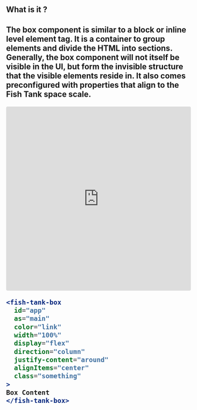 <h2>What is it ?<h2>
<p>The box component is similar to a block or inline level element tag. It is a container to group elements and divide the HTML into sections. Generally, the box component will not itself be visible in the UI, but form the invisible structure that the visible elements reside in. It also comes preconfigured with properties that align to the Fish Tank space scale.<p>

<iframe src="https://codesandbox.io/embed/81ppn7jl9l?fontsize=14" title="@fishtank/Box" allow="geolocation; microphone; camera; midi; vr; accelerometer; gyroscope; payment; ambient-light-sensor; encrypted-media" style="width:100%; height:500px; border:0; border-radius: 4px; overflow:hidden;" sandbox="allow-modals allow-forms allow-popups allow-scripts allow-same-origin"></iframe>

```jsx
<fish-tank-box
  id="app"
  as="main"
  color="link"
  width="100%"
  display="flex"
  direction="column"
  justify-content="around"
  alignItems="center"
  class="something"
>
Box Content
</fish-tank-box>
```